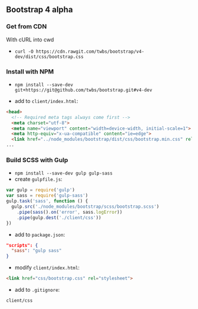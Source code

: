## Bootstrap 4 alpha

### Get from CDN

With cURL into cwd

- `curl -O https://cdn.rawgit.com/twbs/bootstrap/v4-dev/dist/css/bootstrap.css`

### Install with NPM

- `npm install --save-dev git+https://git@github.com/twbs/bootstrap.git#v4-dev`

- add to `client/index.html`:

```html
<head>
  <!-- Required meta tags always come first -->
  <meta charset="utf-8">
  <meta name="viewport" content="width=device-width, initial-scale=1">
  <meta http-equiv="x-ua-compatible" content="ie=edge">
  <link href="../node_modules/bootstrap/dist/css/bootstrap.min.css" rel="stylesheet" />
...
```

### Build SCSS with Gulp

- `npm install --save-dev gulp gulp-sass`
- create `gulpfile.js`:

```javascript
var gulp = require('gulp')
var sass = require('gulp-sass')
gulp.task('sass', function () {
  gulp.src('./node_modules/bootstrap/scss/bootstrap.scss')
    .pipe(sass().on('error', sass.logError))
    .pipe(gulp.dest('./client/css'))
})
```

- add to `package.json`:

```json
"scripts": {
  "sass": "gulp sass"
}
```

- modify `client/index.html`:

```html
<link href="css/bootstrap.css" rel="stylesheet">
```

- add to `.gitignore`:

`client/css`
